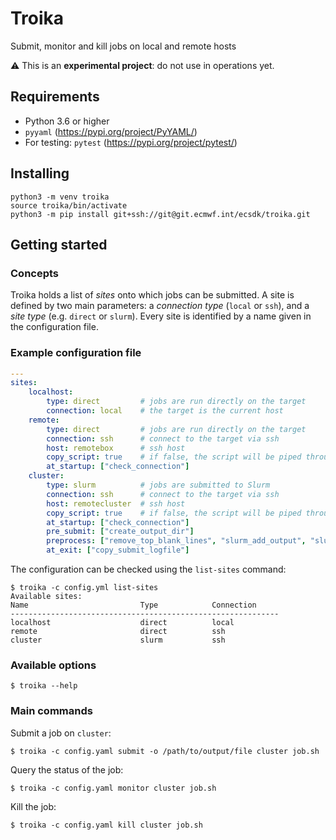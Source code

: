 # Troika

Submit, monitor and kill jobs on local and remote hosts

:warning: This is an **experimental project**: do not use in operations yet.

## Requirements

* Python 3.6 or higher
* `pyyaml` (https://pypi.org/project/PyYAML/)
* For testing: `pytest` (https://pypi.org/project/pytest/)

## Installing

```
python3 -m venv troika
source troika/bin/activate
python3 -m pip install git+ssh://git@git.ecmwf.int/ecsdk/troika.git
```

## Getting started

### Concepts

Troika holds a list of *sites* onto which jobs can be submitted. A site is
defined by two main parameters: a *connection type* (`local` or `ssh`), and a
*site type* (e.g. `direct` or `slurm`). Every site is identified by a name
given in the configuration file.

### Example configuration file

```yaml
---
sites:
    localhost:
        type: direct         # jobs are run directly on the target
        connection: local    # the target is the current host
    remote:
        type: direct         # jobs are run directly on the target
        connection: ssh      # connect to the target via ssh
        host: remotebox      # ssh host
        copy_script: true    # if false, the script will be piped through ssh
        at_startup: ["check_connection"]
    cluster:
        type: slurm          # jobs are submitted to Slurm
        connection: ssh      # connect to the target via ssh
        host: remotecluster  # ssh host
        copy_script: true    # if false, the script will be piped through ssh
        at_startup: ["check_connection"]
        pre_submit: ["create_output_dir"]
        preprocess: ["remove_top_blank_lines", "slurm_add_output", "slurm_bubble"]
        at_exit: ["copy_submit_logfile"]
```

The configuration can be checked using the `list-sites` command:

```
$ troika -c config.yml list-sites
Available sites:
Name                         Type            Connection
------------------------------------------------------------
localhost                    direct          local
remote                       direct          ssh
cluster                      slurm           ssh
```

### Available options

```
$ troika --help
```

### Main commands

Submit a job on `cluster`:

```
$ troika -c config.yaml submit -o /path/to/output/file cluster job.sh
```

Query the status of the job:

```
$ troika -c config.yaml monitor cluster job.sh
```

Kill the job:

```
$ troika -c config.yaml kill cluster job.sh
```
